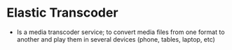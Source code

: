 # Elastic Transcoder

- Is a media transcoder service; to convert media files from one format to another and play them in several devices (phone, tables, laptop, etc)

